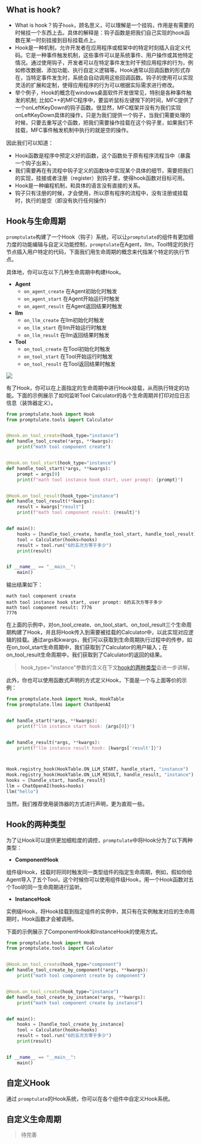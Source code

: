 ## What is hook?

- What is hook？钩子`hook`，顾名思义，可以理解是一个挂钩，作用是有需要的时候挂一个东西上去。具体的解释是：钩子函数是把我们自己实现的hook函数在某一时刻挂接到目标挂载点上。
- Hook是一种机制，允许开发者在应用程序或框架中的特定时刻插入自定义代码。它是一种事件触发机制，这些事件可以是系统事件、用户操作或其他特定情况。通过使用钩子，开发者可以在特定事件发生时干预应用程序的行为，例如修改数据、添加功能、执行自定义逻辑等。Hook通常以回调函数的形式存在，当特定事件发生时，系统会自动调用这些回调函数。钩子的使用可以实现灵活的扩展和定制，使得应用程序的行为可以根据实际需求进行修改。
- 举个例子，Hook的概念在windows桌面软件开发很常见，特别是各种事件触发的机制; 比如C++的MFC程序中，要监听鼠标左键按下的时间，MFC提供了一个onLeftKeyDown的钩子函数。很显然，MFC框架并没有为我们实现onLeftKeyDown具体的操作，只是为我们提供一个钩子，当我们需要处理的时候，只要去重写这个函数，把我们需要操作挂载在这个钩子里，如果我们不挂载，MFC事件触发机制中执行的就是空的操作。

因此我们可以知道：
- Hook函数是程序中预定义好的函数，这个函数处于原有程序流程当中（暴露一个钩子出来）。
- 我们需要再在有流程中钩子定义的函数块中实现某个具体的细节，需要把我们的实现，挂接或者注册（register）到钩子里，使得hook函数对目标可用。
- Hook是一种编程机制，和具体的语言没有直接的关系。
- 钩子只有注册的时候，才会使用，所以原有程序的流程中，没有注册或挂载时，执行的是空（即没有执行任何操作）

## Hook与生命周期

`promptulate`构建了一个Hook（钩子）系统，可以让`promptulate`的组件有更加细力度的功能编辑与自定义功能控制，`promptulate`在Agent，llm，Tool特定的执行节点插入用户特定的代码，下面我们用生命周期的概念来代指某个特定的执行节点。

具体地，你可以在以下几种生命周期中构建Hook。

- **Agent**
  - `on_agent_create` 在Agent初始化时触发
  - `on_agent_start` 在Agent开始运行时触发
  - `on_agent_result` 在Agent返回结果时触发
- **llm**
  - `on_llm_create` 在llm初始化时触发
  - `on_llm_start` 在llm开始运行时触发
  - `on_llm_result` 在llm返回结果时触发
- **Tool**
  - `on_tool_create` 在Tool初始化时触发
  - `on_tool_start` 在Tool开始运行时触发
  - `on_tool_result` 在Tool返回结果时触发

![](../images/hook_1.png)

有了Hook，你可以在上面指定的生命周期中进行Hook挂载，从而执行特定的功能。下面的示例展示了如何监听Tool Calculator的各个生命周期并打印对应日志信息（装饰器定义）。


```python
from promptulate.hook import Hook
from promptulate.tools import Calculator


@Hook.on_tool_create(hook_type="instance")
def handle_tool_create(*args, **kwargs):
    print("math tool component create")


@Hook.on_tool_start(hook_type="instance")
def handle_tool_start(*args, **kwargs):
    prompt = args[0]
    print(f"math tool instance hook start, user prompt: {prompt}")


@Hook.on_tool_result(hook_type="instance")
def handle_tool_result(**kwargs):
    result = kwargs["result"]
    print(f"math tool component result: {result}")


def main():
    hooks = [handle_tool_create, handle_tool_start, handle_tool_result]
    tool = Calculator(hooks=hooks)
    result = tool.run("6的五次方等于多少")
    print(result)


if __name__ == "__main__":
    main()

```

输出结果如下：

```text
math tool component create
math tool instance hook start, user prompt: 6的五次方等于多少
math tool component result: 7776
7776
```

在上面的示例中，对on_tool_create、on_tool_start、on_tool_result三个生命周期构建了Hook，并且将Hook传入到需要被挂载的Calculator中，以此实现对应逻辑的挂载。通过args和kwargs，我们可以获取到生命周期执行过程中的传参，如在on_tool_start生命周期中，我们获取到了Calculator的用户输入；在on_tool_result生命周期中，我们获取到了Calculator的返回的结果。

> hook_type="instance"参数的含义在下文[hook的两种类型](#hook的两种类型)会进一步讲解。

此外，你也可以使用函数式声明的方式定义Hook，下面是一个与上面等价的示例：

```python
from promptulate.hook import Hook, HookTable
from promptulate.llms import ChatOpenAI


def handle_start(*args, **kwargs):
    print(f"llm instance start hook: {args[0]}")


def handle_result(*args, **kwargs):
    print(f"llm instance result hook: {kwargs['result']}")



Hook.registry_hook(HookTable.ON_LLM_START, handle_start, "instance")
Hook.registry_hook(HookTable.ON_LLM_RESULT, handle_result, "instance")
hooks = [handle_start, handle_result]
llm = ChatOpenAI(hooks=hooks)
llm("hello")
```

当然，我们推荐使用装饰器的方式进行声明，更为直观一些。


## Hook的两种类型

为了让Hook可以提供更加细粒度的调控，`promptulate`中将Hook分为了以下两种类型：

- **ComponentHook**

组件级Hook，挂载时将同时触发同一类型组件的指定生命周期，例如，假如你给Agent导入了五个Tool，这个时候你可以使用组件级Hook，用一个Hook函数对五个Tool的同一生命周期进行监听。

- **InstanceHook**

实例级Hook，将Hook挂载到指定组件的实例中，其只有在实例触发对应的生命周期时，Hook函数才会被调用。

下面的示例展示了ComponentHook和InstanceHook的使用方式。

```python
from promptulate.hook import Hook
from promptulate.tools import Calculator


@Hook.on_tool_create(hook_type="component")
def handle_tool_create_by_component(*args, **kwargs):
    print("math tool component create by component")


@Hook.on_tool_create(hook_type="instance")
def handle_tool_create_by_instance(*args, **kwargs):
    print("math tool component create by instance")


def main():
    hooks = [handle_tool_create_by_instance]
    tool = Calculator(hooks=hooks)
    result = tool.run("6的五次方等于多少")
    print(result)


if __name__ == "__main__":
    main()
```


## 自定义Hook

通过 `promptulate`的Hook系统，你可以在各个组件中自定义Hook系统。


## 自定义生命周期

> 待完善
